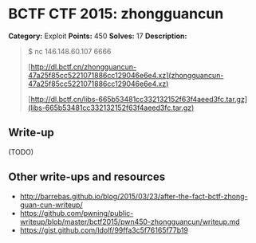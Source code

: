 # BCTF CTF 2015: zhongguancun

**Category:** Exploit
**Points:** 450
**Solves:** 17
**Description:** 

> $ nc 146.148.60.107 6666
>
> [http://dl.bctf.cn/zhongguancun-47a25f85cc5221071886cc129046e6e4.xz](zhongguancun-47a25f85cc5221071886cc129046e6e4.xz)
> 
> [http://dl.bctf.cn/libs-665b53481cc332132152f63f4aeed3fc.tar.gz](libs-665b53481cc332132152f63f4aeed3fc.tar.gz)

## Write-up

(TODO)

## Other write-ups and resources

* <http://barrebas.github.io/blog/2015/03/23/after-the-fact-bctf-zhong-guan-cun-writeup/>
* <https://github.com/pwning/public-writeup/blob/master/bctf2015/pwn450-zhongguancun/writeup.md>
* <https://gist.github.com/Idolf/99ffa3c5f76165f77b19>